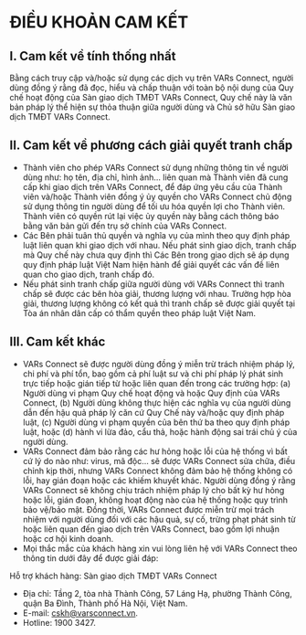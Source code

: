# ĐIỀU KHOẢN CAM KẾT

## I. Cam kết về tính thống nhất

Bằng cách truy cập và/hoặc sử dụng các dịch vụ trên VARs Connect, người dùng đồng ý rằng đã đọc, hiểu và chấp thuận với toàn bộ nội dung của Quy chế hoạt động của Sàn giao dịch TMĐT VARs Connect, Quy chế này là văn bản pháp lý thể hiện sự thỏa thuận giữa người dùng và Chủ sở hữu Sàn giao dịch TMĐT VARs Connect.

## II. Cam kết về phương cách giải quyết tranh chấp

* Thành viên cho phép VARs Connect sử dụng những thông tin về người dùng như: họ tên, địa chỉ, hình ảnh… liên quan mà Thành viên đã cung cấp khi giao dịch trên VARs Connect, để đáp ứng yêu cầu của Thành viên và/hoặc Thành viên đồng ý ủy quyền cho VARs Connect chủ động sử dụng thông tin người dùng để tối ưu hóa quyền lợi cho Thành viên. Thành viên có quyền rút lại việc ủy quyền này bằng cách thông báo bằng văn bản gửi đến trụ sở chính của VARs Connect.
* Các Bên phải tuân thủ quyền và nghĩa vụ của mình theo quy định pháp luật liên quan khi giao dịch với nhau. Nếu phát sinh giao dịch, tranh chấp mà Quy chế này chưa quy định thì Các Bên trong giao dịch sẽ áp dụng quy định pháp luật Việt Nam hiện hành để giải quyết các vấn đề liên quan cho giao dịch, tranh chấp đó.
* Nếu phát sinh tranh chấp giữa người dùng với VARs Connect thì tranh chấp sẽ được các bên hòa giải, thương lượng với nhau. Trường hợp hòa giải, thương lượng không có kết quả thì tranh chấp sẽ được giải quyết tại Tòa án nhân dân cấp có thẩm quyền theo pháp luật Việt Nam.

## III. Cam kết khác

* VARs Connect sẽ được người dùng đồng ý miễn trừ trách nhiệm pháp lý, chi phí và phí tổn, bao gồm cả phí luật sư và chi phí pháp lý phát sinh trực tiếp hoặc gián tiếp từ hoặc liên quan đến trong các trường hợp: (a) Người dùng vi phạm Quy chế hoạt động và hoặc Quy định của VARs Connect, (b) Người dùng không thực hiện các nghĩa vụ của người dùng dẫn đến hậu quả pháp lý căn cứ Quy Chế này và/hoặc quy định pháp luật, (c) Người dùng vi phạm quyền của bên thứ ba theo quy định pháp luật, hoặc (d) hành vi lừa đảo, cẩu thả, hoặc hành động sai trái chủ ý của người dùng.
* VARs Connect đảm bảo rằng các hư hỏng hoặc lỗi của hệ thống vì bất cứ lý do nào như: virus, mã độc… sẽ được VARs Connect sửa chữa, điều chỉnh kịp thời, nhưng VARs Connect không đảm bảo hệ thống không có lỗi, hay gián đoạn hoặc các khiếm khuyết khác. Người dùng đồng ý rằng VARs Connect sẽ không chịu trách nhiệm pháp lý cho bất kỳ hư hỏng hoặc lỗi, gián đoạn, không hoạt động nào của hệ thống hoặc quy trình bảo vệ/bảo mật. Đồng thời, VARs Connect được miễn trừ mọi trách nhiệm với người dùng đối với các hậu quả, sự cố, trừng phạt phát sinh từ hoặc liên quan đến giao dịch trên VARs Connect, bao gồm lợi nhuận hoặc cơ hội kinh doanh.
* Mọi thắc mắc của khách hàng xin vui lòng liên hệ với VARs Connect theo thông tin dưới đây để được giải đáp:

Hỗ trợ khách hàng: Sàn giao dịch TMĐT VARs Connect

* Địa chỉ: Tầng 2, tòa nhà Thành Công, 57 Láng Hạ, phường Thành Công, quận Ba Đình, Thành phố Hà Nội, Việt Nam.
* E-mail: [cskh@varsconnect.vn](mailto:cskh@varsconnect.vn).
* Hotline: 1900 3427.

